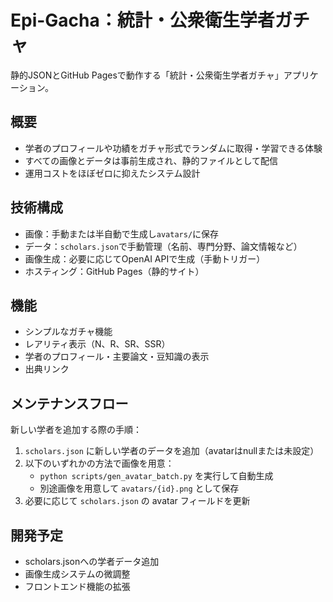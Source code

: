 # Epi-Gacha：統計・公衆衛生学者ガチャ

静的JSONとGitHub Pagesで動作する「統計・公衆衛生学者ガチャ」アプリケーション。

## 概要

- 学者のプロフィールや功績をガチャ形式でランダムに取得・学習できる体験
- すべての画像とデータは事前生成され、静的ファイルとして配信
- 運用コストをほぼゼロに抑えたシステム設計

## 技術構成

- 画像：手動または半自動で生成し`avatars/`に保存
- データ：`scholars.json`で手動管理（名前、専門分野、論文情報など）
- 画像生成：必要に応じてOpenAI APIで生成（手動トリガー）
- ホスティング：GitHub Pages（静的サイト）

## 機能

- シンプルなガチャ機能
- レアリティ表示（N、R、SR、SSR）
- 学者のプロフィール・主要論文・豆知識の表示
- 出典リンク

## メンテナンスフロー

新しい学者を追加する際の手順：

1. `scholars.json` に新しい学者のデータを追加（avatarはnullまたは未設定）
2. 以下のいずれかの方法で画像を用意：
   - `python scripts/gen_avatar_batch.py` を実行して自動生成
   - 別途画像を用意して `avatars/{id}.png` として保存
3. 必要に応じて `scholars.json` の avatar フィールドを更新

## 開発予定

- scholars.jsonへの学者データ追加
- 画像生成システムの微調整
- フロントエンド機能の拡張
